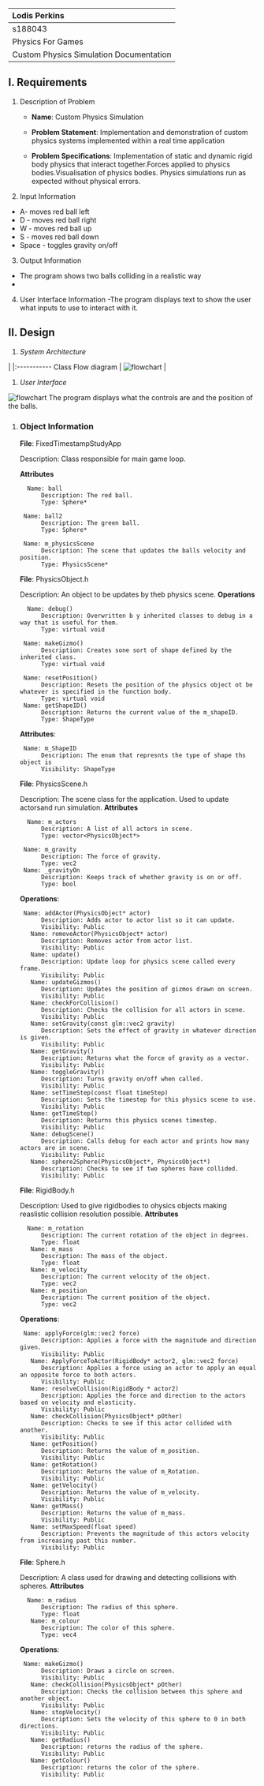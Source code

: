 
| Lodis Perkins|
| :---          	|
| s188043     	|
| Physics For Games |
| Custom Physics Simulation Documentation |

## I. Requirements

1. Description of Problem

	- **Name**: Custom Physics Simulation

	- **Problem Statement**: 
	Implementation and demonstration of custom physics systems implemented within a real time application

	- **Problem Specifications**: 
     Implementation of static and dynamic rigid body physics that interact
together.Forces applied to physics bodies.Visualisation of physics bodies. Physics simulations run as expected without physical errors.



2. Input Information
- A- moves red ball left
- D - moves red ball right
- W - moves red ball up
- S - moves red ball down
- Space - toggles gravity on/off

3.  Output Information 
- The program shows two balls colliding in a realistic way
- 
   
4. User Interface Information
	-The program displays text to show the user what inputs to use to interact with it.

## II. Design

1. _System Architecture_

| 
|:-----------
Class Flow diagram
| ![flowchart](flowchart.png)
| 
1. _User Interface_

![flowchart](screenshot1.png)
The program displays what the controls are and the position of the balls.



1. ### Object Information

   **File**: FixedTimestampStudyApp

     Description: Class responsible for main game loop.
     
    **Attributes**

         Name: ball
             Description: The red ball.
             Type: Sphere*

        Name: ball2
             Description: The green ball.
             Type: Sphere*

        Name: m_physicsScene
             Description: The scene that updates the balls velocity and position.
             Type: PhysicsScene*

    **File**: PhysicsObject.h

     Description: An object to be updates by theb physics scene.
    **Operations**

         Name: debug()
             Description: Overwritten b y inherited classes to debug in a way that is useful for them.
             Type: virtual void 

        Name: makeGizmo()
             Description: Creates sone sort of shape defined by the inherited class.
             Type: virtual void

        Name: resetPosition()
             Description: Resets the position of the physics object ot be whatever is specified in the function body.
             Type: virtual void
        Name: getShapeID()
             Description: Returns the current value of the m_shapeID.
             Type: ShapeType
     **Attributes**:

        Name: m_ShapeID
             Description: The enum that represnts the type of shape ths object is
             Visibility: ShapeType
    **File**: PhysicsScene.h

     Description: The scene class for the application. Used to update actorsand run simulation.
    **Attributes**

         Name: m_actors
             Description: A list of all actors in scene.
             Type: vector<PhysicsObject*>

        Name: m_gravity
             Description: The force of gravity.
             Type: vec2
        Name: _gravityOn
             Description: Keeps track of whether gravity is on or off.
             Type: bool   
     **Operations**:

        Name: addActor(PhysicsObject* actor)
             Description: Adds actor to actor list so it can update.
             Visibility: Public
          Name: removeActor(PhysicsObject* actor)
             Description: Removes actor from actor list.
             Visibility: Public
          Name: update()
             Description: Update loop for physics scene called every frame.
             Visibility: Public
          Name: updateGizmos()
             Description: Updates the position of gizmos drawn on screen.
             Visibility: Public
          Name: checkForCollision()
             Description: Checks the collision for all actors in scene.
             Visibility: Public
          Name: setGravity(const glm::vec2 gravity)
             Description: Sets the effect of gravity in whatever direction is given.
             Visibility: Public
          Name: getGravity()
             Description: Returns what the force of gravity as a vector.
             Visibility: Public
          Name: toggleGravity()
             Description: Turns gravity on/off when called.
             Visibility: Public
          Name: setTimeStep(const float timeStep)
             Description: Sets the timestep for this physics scene to use.
             Visibility: Public
          Name: getTimeStep()
             Description: Returns this physics scenes timestep.
             Visibility: Public
          Name: debugScene()
             Description: Calls debug for each actor and prints how many actors are in scene.
             Visibility: Public
          Name: sphere2Sphere(PhysicsObject*, PhysicsObject*)
             Description: Checks to see if two spheres have collided.
             Visibility: Public
    **File**: RigidBody.h

     Description: Used to give rigidbodies to ohysics objects making reaslistic collision resolution possible.
    **Attributes**

         Name: m_rotation
             Description: The current rotation of the object in degrees.
             Type: float
          Name: m_mass
             Description: The mass of the object.
             Type: float
          Name: m_velocity
             Description: The current velocity of the object.
             Type: vec2
          Name: m_position
             Description: The current position of the object.
             Type: vec2
     **Operations**:

        Name: applyForce(glm::vec2 force)
             Description: Applies a force with the magnitude and direction given.
             Visibility: Public
          Name: ApplyForceToActor(RigidBody* actor2, glm::vec2 force)
             Description: Applies a force using an actor to apply an equal an opposite force to both actors.
             Visibility: Public
          Name: resolveCollision(RigidBody * actor2)
             Description: Applies the force and direction to the actors based on velocity and elasticity.
             Visibility: Public
          Name: checkCollision(PhysicsObject* pOther)
             Description: Checks to see if this actor collided with another.
             Visibility: Public
          Name: getPosition()
             Description: Returns the value of m_position.
             Visibility: Public
          Name: getRotation()
             Description: Returns the value of m_Rotation.
             Visibility: Public
          Name: getVelocity()
             Description: Returns the value of m_velocity.
             Visibility: Public
          Name: getMass()
             Description: Returns the value of m_mass.
             Visibility: Public
          Name: setMaxSpeed(float speed)
             Description: Prevents the magnitude of this actors velocity from increasing past this number.
             Visibility: Public
    **File**: Sphere.h

     Description: A class used for drawing and detecting collisions with spheres.
    **Attributes**

         Name: m_radius
             Description: The radius of this sphere.
             Type: float
          Name: m_colour
             Description: The color of this sphere.
             Type: vec4
     **Operations**:

        Name: makeGizmo()
             Description: Draws a circle on screen.
             Visibility: Public
          Name: checkCollision(PhysicsObject* pOther)
             Description: Checks the collision between this sphere and another object.
             Visibility: Public
          Name: stopVelocity()
             Description: Sets the velocity of this sphere to 0 in both directions.
             Visibility: Public
          Name: getRadius()
             Description: returns the radius of the sphere.
             Visibility: Public
          Name: getColour()
             Description: returns the color of the sphere.
             Visibility: Public
    